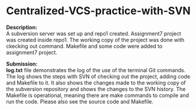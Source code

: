 # Centralized-VCS-practice-with-SVN
<strong>Description:</strong><br>
A subversion server was set up and repo1 created. Assignment7 project was created inside repo1. The working copy of the project was done with ckecking out command. Makefile and some code were added to assignment7 project.<br>

<strong>Submission:</strong><br>
<strong>log.txt</strong> file demonstrates the log of the use of the terminal Git commands.
The log shows the steps with SVN of checking out the project, adding code and Makefile to it. It also shows the changes made to the working copy of the subversion repository and shows the changes to the SVN history. The Makefile is operational, meaning there are make commands to compile and run the code. 
Please also see the source code and Makefile. 
